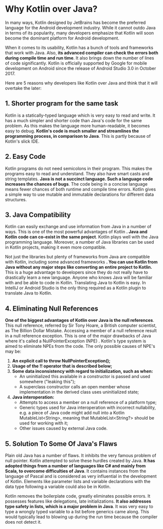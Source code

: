 # Why Kotlin over Java?

In many ways, Kotlin designed by JetBrains has become the preferred language for the Android development industry. While it cannot outdo Java in terms of its popularity, many developers emphasize that Kotlin will soon become the dominant platform for Android development.

When it comes to its usability, Kotlin has a bunch of tools and frameworks that work with Java. Also, **its advanced compiler can check the errors both during compile time and run time**. It also brings down the number of lines of code significantly. Kotlin is officially supported by Google for mobile development on Android since the release of Android Studio 3.0 in October 2017.

Here are 5 reasons why developers like Kotlin over Java and think that it will overtake the later:

## 1. Shorter program for the same task


Kotlin is a statically-typed language which is very easy to read and write. It has a much simpler and shorter code than Java's code for the same problem. As this makes the language more human-readable, it becomes easy to debug. **Kotlin's code is much smaller and streamlines the programming process, in comparison to Java**. This is partly because of Kotlin's slick IDE.

## 2. Easy Code


Kotlin programs do not need semicolons in their program. This makes the programs easy to read and understand. They also have smart casts and string templates. **Java is not a succinct language. Such a language code increases the chances of bugs**. The code being in a concise language means fewer chances of both runtime and compile time errors. Kotlin gives a simple way to use mutable and immutable declarations for different data structures.

## 3. Java Compatibility


Kotlin can easily exchange and use information from Java in a number of ways. This is one of the most powerful advantages of Kotlin **. Java and Kotlin code can co-exist in the same project**. Kotlin plays well with the Java programming language. Moreover, a number of Java libraries can be used in Kotlin projects, making it even more compatible.

Not just the libraries but plenty of frameworks from Java are compatible with Kotlin, including some advanced frameworks **. You can use Kotlin from Java without any major steps like converting an entire project to Kotlin.** This is a huge advantage to developers since they do not really have to drastically learn a new language. Anyone who knows Java will be familiar with and be able to code in Kotlin. Translating Java to Kotlin is easy. In IntelliJ or Android Studio is the only thing required as a Kotlin plugin to translate Java to Kotlin.

## 4. Eliminating Null References


**One of the biggest advantages of Kotlin over Java is the null references**. This null reference, referred by Sir Tony Hoare, a British computer scientist, as The Billion Dollar Mistake. Accessing a member of a null reference result in a null reference exception. This is one of the major drawbacks of Java where it's called a NullPointerException (NPE) . Kotlin's type system is aimed to eliminate NPEs from the code. The only possible causes of NPE's may be:

1. **An explicit call to throw NullPointerException();**
2. **Usage of the !! operator that is described below;**
3. **Some data inconsistency with regard to initialization, such as when:**
    - An uninitialized this available in a constructor is passed and used somewhere ("leaking this");
    - A superclass constructor calls an open member whose implementation in the derived class uses uninitialized state;
4. **Java interoperation:**
    - Attempts to access a member on a null reference of a platform type;
    - Generic types used for Java interoperation with incorrect nullability, e.g. a piece of Java code might add null into a Kotlin MutableList\<String\>, meaning that MutableList\<String?\> should be used for working with it;
    - Other issues caused by external Java code.

## 5. Solution To Some Of Java's Flaws


Plain old Java has a number of flaws. It inhibits the very famous problem of null pointer. Kotlin attempted to solve these hurdles created by Java. **It has adopted things from a number of languages like C# and mainly from Scala, to overcome difficulties of Java**. It contains instances from the language of Pascal and is considered as very influential in the development of Kotlin. Elements like parameter lists and variable declarations with the data type following a variable could also be in Kotlin.

Kotlin removes the boilerplate code, greatly eliminates possible errors. It possesses features like delegations, late initializations. **It also addresses type safety in lists, which is a major problem in Java**. It was very easy to type a wrongly typed variable to a list before generics came along. This would typically lead to blowing up during the run time because the compiler does not detect it.
